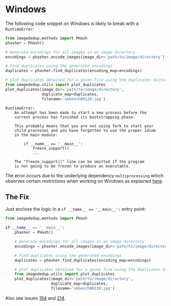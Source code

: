 # Windows
The following code snippet on Windows is likely to break with a `RuntimeError`:

```python
from imagededup.methods import PHash
phasher = PHash()

# Generate encodings for all images in an image directory
encodings = phasher.encode_images(image_dir='path/to/image/directory')

# Find duplicates using the generated encodings
duplicates = phasher.find_duplicates(encoding_map=encodings)

# plot duplicates obtained for a given file using the duplicates dictionary
from imagededup.utils import plot_duplicates
plot_duplicates(image_dir='path/to/image/directory',
                duplicate_map=duplicates,
                filename='ukbench00120.jpg')
```

```
RuntimeError:
    An attempt has been made to start a new process before the
    current process has finished its bootstrapping phase.

    This probably means that you are not using fork to start your
    child processes and you have forgotten to use the proper idiom
    in the main module:

        if __name__ == '__main__':
            freeze_support()
            ...

    The "freeze_support()" line can be omitted if the program
    is not going to be frozen to produce an executable.
```
The error occurs due to the underlying dependency `multiprocessing` which observes certain restrictions when working on Windows as explained [here](https://docs.python.org/2/library/multiprocessing.html#windows).

## The Fix

Just enclose the logic in a `if __name__ == '__main__':` entry point:

```python
from imagededup.methods import PHash

if __name__ == '__main__':
    phasher = PHash()

    # Generate encodings for all images in an image directory
    encodings = phasher.encode_images(image_dir='path/to/image/directory')

    # Find duplicates using the generated encodings
    duplicates = phasher.find_duplicates(encoding_map=encodings)

    # plot duplicates obtained for a given file using the duplicates dictionary
    from imagededup.utils import plot_duplicates
    plot_duplicates(image_dir='path/to/image/directory',
                    duplicate_map=duplicates,
                    filename='ukbench00120.jpg')
```
Also see issues [194](https://github.com/idealo/imagededup/issues/194) and [214](https://github.com/idealo/imagededup/issues/214).